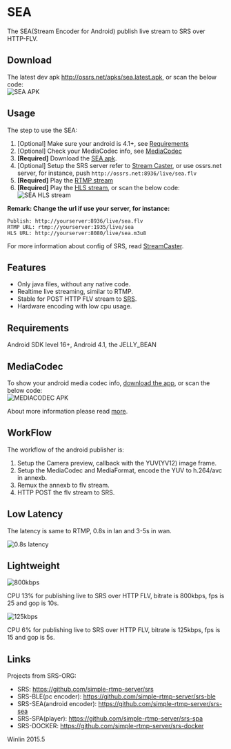 # SEA
The SEA(Stream Encoder for Android) publish live stream to SRS over HTTP-FLV.

## Download

The latest dev apk http://ossrs.net/apks/sea.latest.apk, or scan the below code:<br/>
![SEA APK](https://github.com/simple-rtmp-server/srs-sea/wiki/images/ap.sea.png?v=0)

## Usage

The step to use the SEA:

1. [Optional] Make sure your android is 4.1+, see [Requirements](https://github.com/simple-rtmp-server/srs-sea#requirements)
1. [Optional] Check your MediaCodec info, see [MediaCodec](https://github.com/simple-rtmp-server/srs-sea#mediacodec)
1. <b>[Required]</b> Download the [SEA apk](https://github.com/simple-rtmp-server/srs-sea#download).
1. [Optional] Setup the SRS server refer to [Stream Caster](https://github.com/simple-rtmp-server/srs/wiki/v2_CN_Streamer#push-http-flv-to-srs), or use ossrs.net server, for instance, push `http://ossrs.net:8936/live/sea.flv`
1. <b>[Required]</b> Play the [RTMP stream](http://www.ossrs.net/players/srs_player.html?vhost=hls&port=19351&stream=sea&server=ossrs.net&autostart=true)
1. <b>[Required]</b> Play the [HLS stream](http://ossrs.net:8081/live/sea.html), or scan the below code:<br/>
![SEA HLS stream](https://github.com/simple-rtmp-server/srs-sea/wiki/images/ap.sea.jpg?v=0)

<b>Remark: Change the url if use your server, for instance:</b>
```
Publish: http://yourserver:8936/live/sea.flv
RTMP URL: rtmp://yourserver:1935/live/sea
HLS URL: http://yourserver:8080/live/sea.m3u8
```

For more information about config of SRS, read [StreamCaster](https://github.com/simple-rtmp-server/srs/wiki/v2_CN_Streamer#push-http-flv-to-srs).

## Features

* Only java files, without any native code.
* Realtime live streaming, similar to RTMP.
* Stable for POST HTTP FLV stream to [SRS](https://github.com/simple-rtmp-server/srs).
* Hardware encoding with low cpu usage.

## Requirements

Android SDK level 16+, Android 4.1, the JELLY_BEAN

## MediaCodec

To show your android media codec info, [download the app](http://ossrs.net/apks/MediaCodecInfo.apk), or scan the below code:<br/>
![MEDIACODEC APK](https://github.com/simple-rtmp-server/srs-sea/wiki/images/ap.mediacodec.png?v=0)

About more information please read [more](https://coderoid.wordpress.com/2014/08/01/obtaining-android-media-codec-information/).

## WorkFlow

The workflow of the android publisher is:

1. Setup the Camera preview, callback with the YUV(YV12) image frame.
1. Setup the MediaCodec and MediaFormat, encode the YUV to h.264/avc in annexb.
1. Remux the annexb to flv stream.
1. HTTP POST the flv stream to SRS.

## Low Latency

The latency is same to RTMP, 0.8s in lan and 3-5s in wan.

![0.8s latency](https://github.com/simple-rtmp-server/srs-sea/wiki/images/ap.delay1.jpg)

## Lightweight

![800kbps](https://github.com/simple-rtmp-server/srs-sea/wiki/images/ap.800kbps.jpg)

CPU 13% for publishing live to SRS over HTTP FLV, bitrate is 800kbps, fps is 25 and gop is 10s.

![125kbps](https://github.com/simple-rtmp-server/srs-sea/wiki/images/ap.125kbps.jpg)

CPU 6% for publishing live to SRS over HTTP FLV, bitrate is 125kbps, fps is 15 and gop is 5s.

## Links

Projects from SRS-ORG:

* SRS: https://github.com/simple-rtmp-server/srs
* SRS-BLE(pc encoder): https://github.com/simple-rtmp-server/srs-ble
* SRS-SEA(android encoder): https://github.com/simple-rtmp-server/srs-sea
* SRS-SPA(player): https://github.com/simple-rtmp-server/srs-spa
* SRS-DOCKER: https://github.com/simple-rtmp-server/srs-docker

Winlin 2015.5

